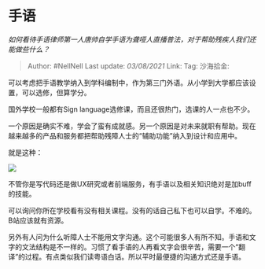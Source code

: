 # 手语
*如何看待手语律师第一人唐帅自学手语为聋哑人直播普法，对于帮助残疾人我们还能做些什么？*

> Author: #NellNell
> Last update: *03/08/2021*
> Link:
> Tag:
> 沙海拾金:

可以考虑把手语教学纳入到学科编制中，作为第三门外语。从小学到大学都应该设置，可以选修，但算学分。

国外学校一般都有Sign language选修课，而且还很热门，选课的人一点也不少。

一个原因是确实不难，学会了蛮有成就感。另一个原因是对未来就职有帮助。现在越来越多的产品和服务都把帮助残障人士的“辅助功能”纳入到设计和应用中。

就是这种：

![](https://pica.zhimg.com/50/v2-c1ffa30c16e6827ba57ee5e71561420f_720w.jpg?source=1940ef5c)

不管你是写代码还是做UX研究或者前端服务，有手语以及相关知识绝对是加buff的技能。

可以询问你所在学校看有没有相关课程。没有的话自己私下也可以自学。不难的。B站应该就有资源。

另外有人问为什么听障人士不能用文字沟通。这个可能很多人有所不知。手语和文字的文法结构是不一样的。习惯了看手语的人再看文字会很辛苦，需要一个“翻译”的过程。有点类似我们读粤语白话。所以平时最便捷的沟通方式还是手语。
